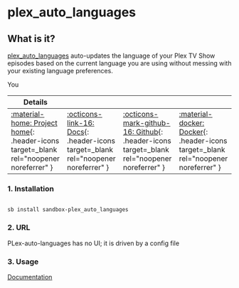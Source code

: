 # plex_auto_languages

## What is it?

[plex_auto_languages](https://github.com/RemiRigal/Plex-Auto-Languages) auto-updates the language of your Plex TV Show episodes based on the current language you are using without messing with your existing language preferences.

You

| Details     |             |             |             |
|-------------|-------------|-------------|-------------|
| [:material-home: Project home](https://github.com/RemiRigal/Plex-Auto-Languages){: .header-icons target=_blank rel="noopener noreferrer" } | [:octicons-link-16: Docs](https://github.com/RemiRigal/Plex-Auto-Languages){: .header-icons target=_blank rel="noopener noreferrer" } | [:octicons-mark-github-16: Github](https://github.com/RemiRigal/Plex-Auto-Languages){: .header-icons target=_blank rel="noopener noreferrer" } | [:material-docker: Docker](https://hub.docker.com/r/remirigal/plex-auto-languages){: .header-icons target=_blank rel="noopener noreferrer" }|

### 1. Installation

``` shell

sb install sandbox-plex_auto_languages

```

### 2. URL

PLex-auto-languages has no UI; it is driven by a config file

### 3. Usage

[Documentation](https://github.com/RemiRigal/Plex-Auto-Languages)
